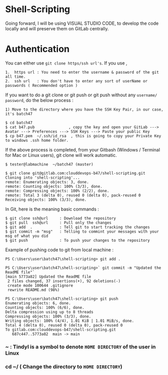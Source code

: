 # Shell-Scripting

Going forward, I will be using VISUAL STUDIO CODE, to develop the code locally and will preserve them on GitLab centrally.

# Authentication 

You can either use `git clone https/ssh url's`. If you use ,
```
1.  https url : You need to enter the username & password of the git all time.
2.  ssh url   : You don't have to enter any sort of userName or passwords ( Recommended option )
```

If you want to do a git clone or git push or git push without any `username/ password`, do the below process :
```
1) Move to the directory where you have the SSH Key Pair, in our case, it's batch47

$ cd batch47 
$ cat b47.pub               , copy the key and open your GitLab ---> Avatar ---> Preferences ---> SSH Keys ---> Paste your public Key
$ cp b47.pem  ~/.ssh/id_rsa  , this is going to copy your Private Key to windows .ssh home folder.
```

If the above process is completed, from your Gitbash (Windows / Terminal for Mac or Linux users), git clone will work automatic.

```
$ tester@labmachine  ~/batch47 (master)

$ git clone git@gitlab.com:clouddevops-b47/shell-scripting.git
Cloning into 'shell-scripting'...
remote: Enumerating objects: 3, done.
remote: Counting objects: 100% (3/3), done.
remote: Compressing objects: 100% (2/2), done.
remote: Total 3 (delta 0), reused 0 (delta 0), pack-reused 0
Receiving objects: 100% (3/3), done.
```

In Git, here is the meaning basic commands :
```
$ git clone ssh@url     : Download the repository
$ git pull  ssh@url     : Pull only the changes
$ git add  .            : Tell git to start tracking the changes
$ git commit -m "msg"   : Telling to commint your messages with your msg of what you did
$ git push              : To push your changes to the repository
```

Example of pushing code to git from local machine :
```
PS C:\Users\user\batch47\shell-scripting> git add .

PS C:\Users\user\batch47\shell-scripting>` git commit -m "Updated the ReadME file"`
[main 5773a82] Updated the ReadME file
 2 files changed, 37 insertions(+), 92 deletions(-)
 create mode 100644 .gitignore
 rewrite README.md (98%)

PS C:\Users\user\batch47\shell-scripting> git push
Enumerating objects: 6, done.
Counting objects: 100% (6/6), done.
Delta compression using up to 8 threads
Compressing objects: 100% (3/3), done.
Writing objects: 100% (4/4), 1.01 KiB | 1.01 MiB/s, done.
Total 4 (delta 0), reused 0 (delta 0), pack-reused 0     
To gitlab.com:clouddevops-b47/shell-scripting.git
   687c447..5773a82  main -> main
```

### ~ : Tindyl is a symbol to denote `HOME DIRECTORY` of the user in Linux
### cd ~/  ( Change the directory to `HOME DIRECTORY`)